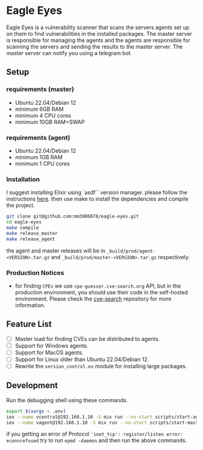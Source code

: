 # Eagle Eyes

Eagle Eyes is a vulnerability scanner that scans the servers agents set up on them to find vulnerabilities in the installed packages. The master server is responsible for managing the agents and the agents are responsible for scanning the servers and sending the results to the master server. The master server can notify you using a telegram bot.

## Setup

### requirements (master)

- Ubuntu 22.04/Debian 12
- minimum 6GB RAM
- minimum 4 CPU cores
- minimum 10GB RAM+SWAP

### requirements (agent)

- Ubuntu 22.04/Debian 12
- minimum 1GB RAM
- minimum 1 CPU cores

### Installation

I suggest installing Elixir using `asdf`` version manager. please follow the instructions [here](https://medium.com/@prathmeshchavan8652/installing-elixir-and-erlang-using-asdf-in-ubuntu-df1aac56b7a7). then use make to install the dependencies and compile the project.

```bash
git clone git@github.com:mm3906078/eagle-eyes.git
cd eagle-eyes
make compile
make release_master
make release_agent
```

the agent and master releases will be in `_build/prod/agent-<VERSION>.tar.gz` and `_build/prod/master-<VERSION>.tar.gz` respectively.

### Production Notices

- for finding `CPEs` we use `cpe-guesser.cve-search.org` API, but in the production environment, you should use their code in the self-hosted environment. Please check the [cve-search](https://github.com/cve-search/cpe-guesser) repository for more information.

## Feature List

- [ ] Master load for finding CVEs can be distributed to agents.
- [ ] Support for Windows agents.
- [ ] Support for MacOS agents.
- [ ] Support for Linux older than Ubuntu 22.04/Debian 12.
- [ ] Rewrite the `version_control.ex` module for installing large packages.

## Development

Run the debugging shell using these commands.

```bash
export $(xargs < .env)
iex --name vcentral@192.168.1.10 -S mix run --no-start scripts/start-agent.exs
iex --name vagent@192.168.1.10 -S mix run --no-start scripts/start-master.exs
```

if you getting an error of Protocol `'inet_tcp': register/listen error: econnrefused` try to run `epmd -daemon` and then run the above commands.
